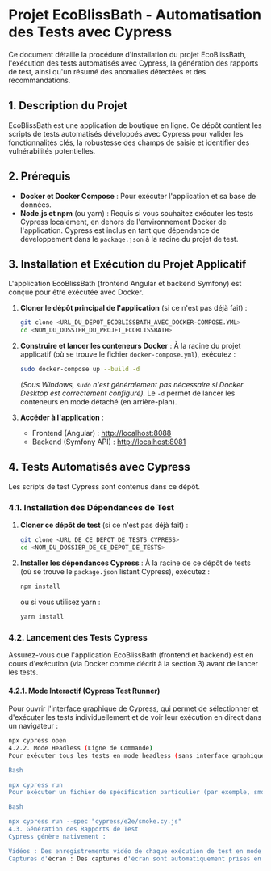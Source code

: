 

# Projet EcoBlissBath - Automatisation des Tests avec Cypress

Ce document détaille la procédure d'installation du projet EcoBlissBath, l'exécution des tests automatisés avec Cypress, la génération des rapports de test, ainsi qu'un résumé des anomalies détectées et des recommandations.

## 1. Description du Projet

EcoBlissBath est une application de boutique en ligne. Ce dépôt contient les scripts de tests automatisés développés avec Cypress pour valider les fonctionnalités clés, la robustesse des champs de saisie et identifier des vulnérabilités potentielles.

## 2. Prérequis

* **Docker et Docker Compose** : Pour exécuter l'application et sa base de données.
* **Node.js et npm** (ou yarn) : Requis si vous souhaitez exécuter les tests Cypress localement, en dehors de l'environnement Docker de l'application. Cypress est inclus en tant que dépendance de développement dans le `package.json` à la racine du projet de test.

## 3. Installation et Exécution du Projet Applicatif

L'application EcoBlissBath (frontend Angular et backend Symfony) est conçue pour être exécutée avec Docker.

1.  **Cloner le dépôt principal de l'application** (si ce n'est pas déjà fait) :
    ```bash
    git clone <URL_DU_DEPOT_ECOBLISSBATH_AVEC_DOCKER-COMPOSE.YML>
    cd <NOM_DU_DOSSIER_DU_PROJET_ECOBLISSBATH>
    ```

2.  **Construire et lancer les conteneurs Docker** :
    À la racine du projet applicatif (où se trouve le fichier `docker-compose.yml`), exécutez :
    ```bash
    sudo docker-compose up --build -d
    ```
    *(Sous Windows, `sudo` n'est généralement pas nécessaire si Docker Desktop est correctement configuré).*
    Le `-d` permet de lancer les conteneurs en mode détaché (en arrière-plan).

3.  **Accéder à l'application** :
    * Frontend (Angular) : [http://localhost:8088](http://localhost:8088)
    * Backend (Symfony API) : [http://localhost:8081](http://localhost:8081)

## 4. Tests Automatisés avec Cypress

Les scripts de test Cypress sont contenus dans ce dépôt.

### 4.1. Installation des Dépendances de Test

1.  **Cloner ce dépôt de test** (si ce n'est pas déjà fait) :
    ```bash
    git clone <URL_DE_CE_DEPOT_DE_TESTS_CYPRESS>
    cd <NOM_DU_DOSSIER_DE_CE_DEPOT_DE_TESTS>
    ```
2.  **Installer les dépendances Cypress** :
    À la racine de ce dépôt de tests (où se trouve le `package.json` listant Cypress), exécutez :
    ```bash
    npm install
    ```
    ou si vous utilisez yarn :
    ```bash
    yarn install
    ```

### 4.2. Lancement des Tests Cypress

Assurez-vous que l'application EcoBlissBath (frontend et backend) est en cours d'exécution (via Docker comme décrit à la section 3) avant de lancer les tests.

#### 4.2.1. Mode Interactif (Cypress Test Runner)

Pour ouvrir l'interface graphique de Cypress, qui permet de sélectionner et d'exécuter les tests individuellement et de voir leur exécution en direct dans un navigateur :
```bash
npx cypress open
4.2.2. Mode Headless (Ligne de Commande)
Pour exécuter tous les tests en mode headless (sans interface graphique, typiquement pour l'intégration continue ou une exécution complète) :

Bash

npx cypress run
Pour exécuter un fichier de spécification particulier (par exemple, smoke.cy.js) :

Bash

npx cypress run --spec "cypress/e2e/smoke.cy.js"
4.3. Génération des Rapports de Test
Cypress génère nativement :

Vidéos : Des enregistrements vidéo de chaque exécution de test en mode cypress run. Par défaut, elles sont sauvegardées dans cypress/videos/.
Captures d'écran : Des captures d'écran sont automatiquement prises en cas d'échec de test lors d'une exécution avec cypress run. Par défaut, elles sont sauvegardées dans cypress/screenshots/.

